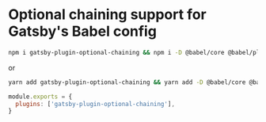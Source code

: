# Optional chaining support for Gatsby's Babel config

```bash
npm i gatsby-plugin-optional-chaining && npm i -D @babel/core @babel/plugin-proposal-optional-chaining
```

or

```bash
yarn add gatsby-plugin-optional-chaining && yarn add -D @babel/core @babel/plugin-proposal-optional-chaining
```

```js
module.exports = {
  plugins: ['gatsby-plugin-optional-chaining'],
}
```

